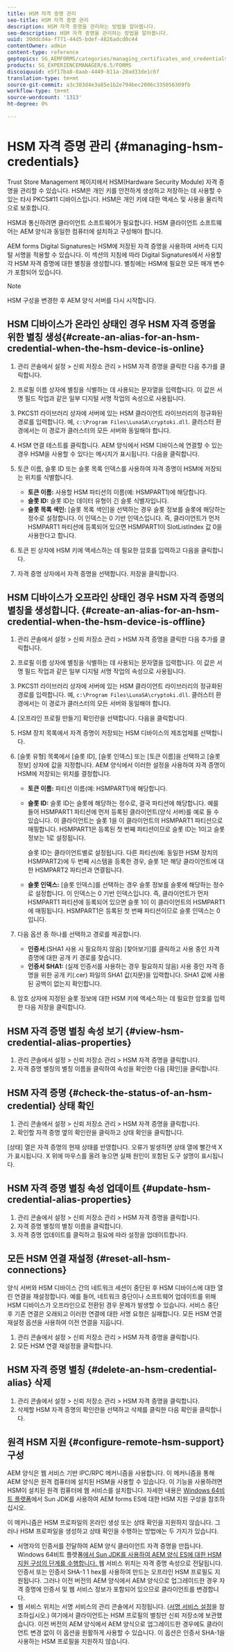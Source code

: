 ```yaml
---
title: HSM 자격 증명 관리
seo-title: HSM 자격 증명 관리
description: HSM 자격 증명을 관리하는 방법을 알아봅니다.
seo-description: HSM 자격 증명을 관리하는 방법을 알아봅니다.
uuid: 30ddcd4a-f771-44d5-bdef-4826adcd0c44
contentOwner: admin
content-type: reference
geptopics: SG_AEMFORMS/categories/managing_certificates_and_credentials
products: SG_EXPERIENCEMANAGER/6.5/FORMS
discoiquuid: e5f17ba8-8aab-4449-811a-20ad33de1c6f
translation-type: tm+mt
source-git-commit: a3c303d4e3a85e1b2e794bec2006c335056309fb
workflow-type: tm+mt
source-wordcount: '1313'
ht-degree: 0%

---
```



# HSM 자격 증명 관리 {#managing-hsm-credentials}

Trust Store Management 페이지에서 HSM(Hardware Security Module) 자격 증명을 관리할 수 있습니다. HSM은 개인 키를 안전하게 생성하고 저장하는 데 사용할 수 있는 타사 PKCS#11 디바이스입니다. HSM은 개인 키에 대한 액세스 및 사용을 물리적으로 보호합니다.

HSM과 통신하려면 클라이언트 소프트웨어가 필요합니다. HSM 클라이언트 소프트웨어는 AEM 양식과 동일한 컴퓨터에 설치하고 구성해야 합니다.

AEM forms Digital Signatures는 HSM에 저장된 자격 증명을 사용하여 서버측 디지털 서명을 적용할 수 있습니다. 이 섹션의 지침에 따라 Digital Signatures에서 사용할 각 HSM 자격 증명에 대한 별칭을 생성합니다. 별칭에는 HSM에 필요한 모든 매개 변수가 포함되어 있습니다.

>[!NOTE]
>
>HSM 구성을 변경한 후 AEM 양식 서버를 다시 시작합니다.

## HSM 디바이스가 온라인 상태인 경우 HSM 자격 증명을 위한 별칭 생성{#create-an-alias-for-an-hsm-credential-when-the-hsm-device-is-online}

1. 관리 콘솔에서 설정 > 신뢰 저장소 관리 > HSM 자격 증명을 클릭한 다음 추가를 클릭합니다.
1. 프로필 이름 상자에 별칭을 식별하는 데 사용되는 문자열을 입력합니다. 이 값은 서명 필드 작업과 같은 일부 디지털 서명 작업의 속성으로 사용됩니다.
1. PKCS11 라이브러리 상자에 서버에 있는 HSM 클라이언트 라이브러리의 정규화된 경로를 입력합니다. 예, `c:\Program Files\LunaSA\cryptoki.dll`. 클러스터 환경에서는 이 경로가 클러스터의 모든 서버와 동일해야 합니다.
1. HSM 연결 테스트를 클릭합니다. AEM 양식에서 HSM 디바이스에 연결할 수 있는 경우 HSM을 사용할 수 있다는 메시지가 표시됩니다. 다음을 클릭합니다.
1. 토큰 이름, 슬롯 ID 또는 슬롯 목록 인덱스를 사용하여 자격 증명이 HSM에 저장되는 위치를 식별합니다.

   * **토큰 이름:** 사용할 HSM 파티션의 이름(예: HSMPART1)에 해당합니다.
   * **슬롯 ID:** 슬롯 ID는 데이터 유형이 긴 슬롯 식별자입니다.
   * **슬롯 목록 색인:** [슬롯 목록 색인]을 선택하는 경우 슬롯 정보를 슬롯에 해당하는 정수로 설정합니다. 이 인덱스는 0 기반 인덱스입니다. 즉, 클라이언트가 먼저 HSMPART1 파티션에 등록되어 있으면 HSMPART1이 SlotListIndex 값 0을 사용한다고 합니다.

1. 토큰 핀 상자에 HSM 키에 액세스하는 데 필요한 암호를 입력하고 다음을 클릭합니다.
1. 자격 증명 상자에서 자격 증명을 선택합니다. 저장을 클릭합니다.

## HSM 디바이스가 오프라인 상태인 경우 HSM 자격 증명의 별칭을 생성합니다. {#create-an-alias-for-an-hsm-credential-when-the-hsm-device-is-offline}

1. 관리 콘솔에서 설정 > 신뢰 저장소 관리 > HSM 자격 증명을 클릭한 다음 추가를 클릭합니다.
1. 프로필 이름 상자에 별칭을 식별하는 데 사용되는 문자열을 입력합니다. 이 값은 서명 필드 작업과 같은 일부 디지털 서명 작업의 속성으로 사용됩니다.
1. PKCS11 라이브러리 상자에 서버에 있는 HSM 클라이언트 라이브러리의 정규화된 경로를 입력합니다. 예, `c:\Program Files\LunaSA\cryptoki.dll`. 클러스터 환경에서는 이 경로가 클러스터의 모든 서버와 동일해야 합니다.
1. [오프라인 프로필 만들기] 확인란을 선택합니다. 다음을 클릭합니다.
1. HSM 장치 목록에서 자격 증명이 저장되는 HSM 디바이스의 제조업체를 선택합니다.
1. [슬롯 유형] 목록에서 [슬롯 ID], [슬롯 인덱스] 또는 [토큰 이름]을 선택하고 [슬롯 정보] 상자에 값을 지정합니다. AEM 양식에서 이러한 설정을 사용하여 자격 증명이 HSM에 저장되는 위치를 결정합니다.

   * **토큰 이름:** 파티션 이름(예: HSMPART1)에 해당합니다.
   * **슬롯 ID:** 슬롯 ID는 슬롯에 해당하는 정수로, 결국 파티션에 해당합니다. 예를 들어 HSMPART1 파티션에 먼저 등록된 클라이언트(양식 서버)를 예로 들 수 있습니다. 이 클라이언트는 슬롯 1을 이 클라이언트의 HSMPART1 파티션으로 매핑합니다. HSMPART1은 등록된 첫 번째 파티션이므로 슬롯 ID는 1이고 슬롯 정보는 1로 설정됩니다.

      슬롯 ID는 클라이언트별로 설정됩니다. 다른 파티션(예: 동일한 HSM 장치의 HSMPART2)에 두 번째 시스템을 등록한 경우, 슬롯 1은 해당 클라이언트에 대한 HSMPART2 파티션과 연결됩니다.

   * **슬롯 인덱스:** [슬롯 인덱스]를 선택하는 경우 슬롯 정보를 슬롯에 해당하는 정수로 설정합니다. 이 인덱스는 0 기반 인덱스입니다. 즉, 클라이언트가 먼저 HSMPART1 파티션에 등록되어 있으면 슬롯 1이 이 클라이언트의 HSMPART1에 매핑됩니다. HSMPART1은 등록된 첫 번째 파티션이므로 슬롯 인덱스는 0입니다.

1. 다음 옵션 중 하나를 선택하고 경로를 제공합니다.

   * **인증서**:(SHA1 사용 시 필요하지 않음) [찾아보기]를 클릭하고 사용 중인 자격 증명에 대한 공개 키 경로를 찾습니다.
   * **인증서 SHA1:** (실제 인증서를 사용하는 경우 필요하지 않음) 사용 중인 자격 증명을 위한 공개 키(.cer) 파일의 SHA1 값(지문)을 입력합니다. SHA1 값에 사용된 공백이 없는지 확인합니다.

1. 암호 상자에 지정된 슬롯 정보에 대한 HSM 키에 액세스하는 데 필요한 암호를 입력한 다음 저장을 클릭합니다.

## HSM 자격 증명 별칭 속성 보기 {#view-hsm-credential-alias-properties}

1. 관리 콘솔에서 설정 > 신뢰 저장소 관리 > HSM 자격 증명을 클릭합니다.
1. 자격 증명 별칭의 별칭 이름을 클릭하여 속성을 확인한 다음 [확인]을 클릭합니다.

## HSM 자격 증명 {#check-the-status-of-an-hsm-credential} 상태 확인

1. 관리 콘솔에서 설정 > 신뢰 저장소 관리 > HSM 자격 증명을 클릭합니다.
1. 확인할 자격 증명 옆의 확인란을 클릭하고 상태 확인을 클릭합니다.

[상태] 열은 자격 증명의 현재 상태를 반영합니다. 오류가 발생하면 상태 열에 빨간색 X가 표시됩니다. X 위에 마우스를 올려 놓으면 실패 원인이 포함된 도구 설명이 표시됩니다.

## HSM 자격 증명 별칭 속성 업데이트 {#update-hsm-credential-alias-properties}

1. 관리 콘솔에서 설정 > 신뢰 저장소 관리 > HSM 자격 증명을 클릭합니다.
1. 자격 증명 별칭의 별칭 이름을 클릭합니다.
1. 자격 증명 업데이트를 클릭하고 필요에 따라 설정을 업데이트합니다.

## 모든 HSM 연결 재설정 {#reset-all-hsm-connections}

양식 서버와 HSM 디바이스 간의 네트워크 세션이 중단된 후 HSM 디바이스에 대한 열린 연결을 재설정합니다. 예를 들어, 네트워크 중단이나 소프트웨어 업데이트를 위해 HSM 디바이스가 오프라인으로 전환된 경우 문제가 발생할 수 있습니다. 서비스 중단 후 기존 연결은 오래되고 이러한 연결에 대한 서명 요청은 실패합니다. 모든 HSM 연결 재설정 옵션을 사용하여 이전 연결을 지웁니다.

1. 관리 콘솔에서 설정 > 신뢰 저장소 관리 > HSM 자격 증명을 클릭합니다.
1. 모든 HSM 연결 재설정을 클릭합니다.

## HSM 자격 증명 별칭 {#delete-an-hsm-credential-alias} 삭제

1. 관리 콘솔에서 설정 > 신뢰 저장소 관리 > HSM 자격 증명을 클릭합니다.
1. 삭제할 HSM 자격 증명의 확인란을 선택하고 삭제를 클릭한 다음 확인을 클릭합니다.

## 원격 HSM 지원 {#configure-remote-hsm-support} 구성

AEM 양식은 웹 서비스 기반 IPC/RPC 메커니즘을 사용합니다. 이 메커니즘을 통해 AEM 양식은 원격 컴퓨터에 설치된 HSM을 사용할 수 있습니다. 이 기능을 사용하려면 HSM이 설치된 원격 컴퓨터에 웹 서비스를 설치합니다. 자세한 내용은 [Windows 64비트 플랫폼](https://kb2.adobe.com/cps/808/cpsid_80835.html)에서 Sun JDK를 사용하여 AEM forms ES에 대한 HSM 지원 구성을 참조하십시오.

이 메커니즘은 HSM 프로파일의 온라인 생성 또는 상태 확인을 지원하지 않습니다. 그러나 HSM 프로파일을 생성하고 상태 확인을 수행하는 방법에는 두 가지가 있습니다.

* 서명자의 인증서를 전달하여 AEM 양식 클라이언트 자격 증명을 만듭니다. Windows 64비트 플랫폼[에서 Sun JDK를 사용하여 AEM 양식 ES에 대한 HSM 지원 구성의 단계를 수행합니다. ](https://kb2.adobe.com/cps/808/cpsid_80835.html) 웹 서비스 위치는 자격 증명 속성으로 전달됩니다. 인증서 또는 인증서 SHA-1 1 hex를 사용하여 만드는 오프라인 HSM 프로필도 지원됩니다. 그러나 이전 버전의 AEM 양식에서 AEM 양식으로 업그레이드한 경우 자격 증명에 인증서 및 웹 서비스 정보가 포함되어 있으므로 클라이언트를 변경합니다.
* 웹 서비스 위치는 서명 서비스의 관리 콘솔에서 지정됩니다. ([서명 서비스 설정](/help/forms/using/admin-help/configure-service-settings.md#signature-service-settings)을 참조하십시오.) 여기에서 클라이언트는 HSM 프로필의 별칭만 신뢰 저장소에 보관했습니다. 이전 버전의 AEM 양식에서 AEM 양식으로 업그레이드한 경우에도 클라이언트 변경 없이 이 옵션을 원활하게 사용할 수 있습니다. 이 옵션은 인증서 SHA-1을 사용하는 HSM 프로필을 지원하지 않습니다.

